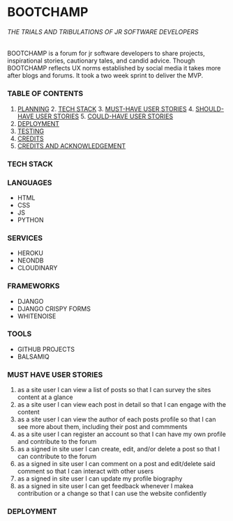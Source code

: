 # BOOTCHAMP  

###### THE TRIALS AND TRIBULATIONS OF JR SOFTWARE DEVELOPERS

BOOTCHAMP is a forum for jr software developers to share projects, inspirational stories, cautionary tales, and candid advice. Though BOOTCHAMP reflects UX norms established by social media it takes more after blogs and forums. It took a two week sprint to deliver the MVP.

### TABLE OF CONTENTS

1. [PLANNING]()
    2. 
[TECH STACK](#tech-stack)
    3. 
[MUST-HAVE USER STORIES](#must-have-user-stories)
    4. 
[SHOULD-HAVE USER STORIES]()
    5. 
[COULD-HAVE USER STORIES]()
2. [DEPLOYMENT](#deployment)
3. [TESTING]()
4. [CREDITS]()
5. [CREDITS AND ACKNOWLEDGEMENT]()

### TECH STACK  

### LANGUAGES

- HTML 
- CSS 
- JS 
- PYTHON 

### SERVICES

- HEROKU 
- NEONDB  
- CLOUDINARY 
 
### FRAMEWORKS

- DJANGO 
- DJANGO CRISPY FORMS 
- WHITENOISE 

### TOOLS

- GITHUB PROJECTS
- BALSAMIQ

### MUST HAVE USER STORIES

1. as a site user I can view a list of posts so that I can survey the sites content at a glance
1. as a site user I can view each post in detail so that I can engage with the content
1. as a site user I can view the author of each posts profile so that I can see more about them, including their post and commments
1. as a site user I can register an account so that I can have my own profile and contribute to the forum 
1. as a signed in site user I can create, edit, and/or delete a post so that I can contribute to the forum
1. as a signed in site user I can comment on a post and edit/delete said comment so that I can interact with other users
1. as a signed in site user I can update my profile biography
1. as a signed in site user I can get feedback whenever I makea contribution or a change so that I can use the website confidently  

### DEPLOYMENT
